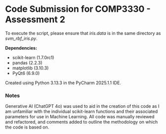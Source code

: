 # Code Submission for COMP3330 - Assessment 2

To execute the script, please ensure that *iris.data* is in the same directory as *svm_rbf_iris.py*.

**Dependencies:**
* scikit-learn (1.7.0rc1)
* pandas (2.2.3)
* matplotlib (3.10.3)
* PyQt6 (6.9.0)

Created using Python 3.13.3 in the PyCharm 2025.1.1 IDE.


### Notes
Generative AI (ChatGPT 4o) was used to aid in the creation of this code as I am unfamiliar with the individual scikit-learn functions and their associated parameters for use in Machine Learning. All code was manually reviewed and refactored, and comments added to outline the methodology on which the code is based on.
